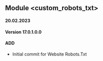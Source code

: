## Module <custom_robots_txt>

#### 20.02.2023
#### Version 17.0.1.0.0
#### ADD

- Initial commit for Website Robots.Txt
